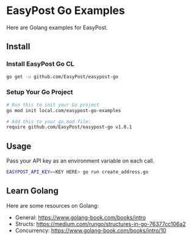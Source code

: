 # EasyPost Go Examples

Here are Golang examples for EasyPost.

## Install

### Install EasyPost Go CL

```bash
go get -u github.com/EasyPost/easypost-go
```

### Setup Your Go Project

```bash
# Run this to init your Go project
go mod init local.com/easypost-go-examples

# Add this to your go.mod file:
require github.com/EasyPost/easypost-go v1.0.1
```

## Usage

Pass your API key as an environment variable on each call.

```bash
EASYPOST_API_KEY=<KEY HERE> go run create_address.go
```

## Learn Golang

Here are some resources on Golang:

* General: https://www.golang-book.com/books/intro
* Structs: https://medium.com/rungo/structures-in-go-76377cc106a2
* Concurrency: https://www.golang-book.com/books/intro/10
